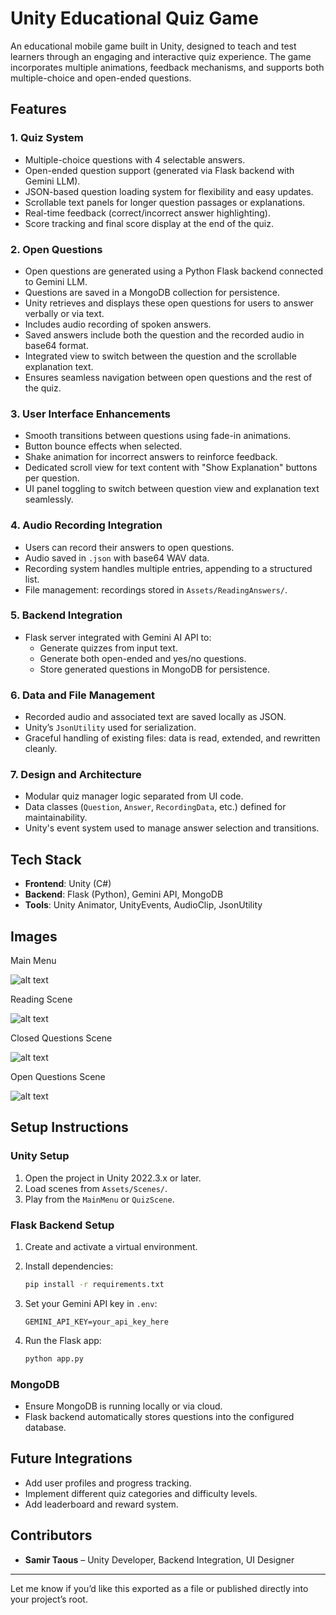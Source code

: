 
# Unity Educational Quiz Game

An educational mobile game built in Unity, designed to teach and test learners through an engaging and interactive quiz experience. The game incorporates multiple animations, feedback mechanisms, and supports both multiple-choice and open-ended questions.

## Features

### 1. **Quiz System**
- Multiple-choice questions with 4 selectable answers.
- Open-ended question support (generated via Flask backend with Gemini LLM).
- JSON-based question loading system for flexibility and easy updates.
- Scrollable text panels for longer question passages or explanations.
- Real-time feedback (correct/incorrect answer highlighting).
- Score tracking and final score display at the end of the quiz.

### 2. **Open Questions**
- Open questions are generated using a Python Flask backend connected to Gemini LLM.
- Questions are saved in a MongoDB collection for persistence.
- Unity retrieves and displays these open questions for users to answer verbally or via text.
- Includes audio recording of spoken answers.
- Saved answers include both the question and the recorded audio in base64 format.
- Integrated view to switch between the question and the scrollable explanation text.
- Ensures seamless navigation between open questions and the rest of the quiz.

### 3. **User Interface Enhancements**
- Smooth transitions between questions using fade-in animations.
- Button bounce effects when selected.
- Shake animation for incorrect answers to reinforce feedback.
- Dedicated scroll view for text content with "Show Explanation" buttons per question.
- UI panel toggling to switch between question view and explanation text seamlessly.

### 4. **Audio Recording Integration**
- Users can record their answers to open questions.
- Audio saved in `.json` with base64 WAV data.
- Recording system handles multiple entries, appending to a structured list.
- File management: recordings stored in `Assets/ReadingAnswers/`.

### 5. **Backend Integration**
- Flask server integrated with Gemini AI API to:
  - Generate quizzes from input text.
  - Generate both open-ended and yes/no questions.
  - Store generated questions in MongoDB for persistence.

### 6. **Data and File Management**
- Recorded audio and associated text are saved locally as JSON.
- Unity’s `JsonUtility` used for serialization.
- Graceful handling of existing files: data is read, extended, and rewritten cleanly.

### 7. **Design and Architecture**
- Modular quiz manager logic separated from UI code.
- Data classes (`Question`, `Answer`, `RecordingData`, etc.) defined for maintainability.
- Unity's event system used to manage answer selection and transitions.

## Tech Stack

- **Frontend**: Unity (C#)
- **Backend**: Flask (Python), Gemini API, MongoDB
- **Tools**: Unity Animator, UnityEvents, AudioClip, JsonUtility

## Images

Main Menu

![alt text](image.png)

Reading Scene

![alt text](image-1.png)

Closed Questions Scene

![alt text](image-2.png)

Open Questions Scene

![alt text](image-3.png)

## Setup Instructions

### Unity Setup
1. Open the project in Unity 2022.3.x or later.
2. Load scenes from `Assets/Scenes/`.
3. Play from the `MainMenu` or `QuizScene`.

### Flask Backend Setup
1. Create and activate a virtual environment.
2. Install dependencies:
   ```bash
   pip install -r requirements.txt
   ```

3. Set your Gemini API key in `.env`:

   ```
   GEMINI_API_KEY=your_api_key_here
   ```
4. Run the Flask app:

   ```bash
   python app.py
   ```

### MongoDB

* Ensure MongoDB is running locally or via cloud.
* Flask backend automatically stores questions into the configured database.

## Future Integrations

* Add user profiles and progress tracking.
* Implement different quiz categories and difficulty levels.
* Add leaderboard and reward system.

## Contributors

* **Samir Taous** – Unity Developer, Backend Integration, UI Designer



---

Let me know if you’d like this exported as a file or published directly into your project’s root.
```

